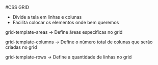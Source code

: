 #CSS GRID

- Divide a tela em linhas e colunas
- Facilita colocar os elementos onde bem queremos

grid-template-areas
-> Define áreas especificas no grid

grid-template-columns
-> Define o número total de colunas que serão criadas no grid

grid-template-rows
-> Define a quantidade de linhas no grid